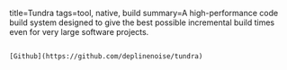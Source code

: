 title=Tundra
tags=tool, native, build
summary=A high-performance code build system designed to give the best possible incremental build times even for very large software projects.
~~~~~~

[Github](https://github.com/deplinenoise/tundra)

